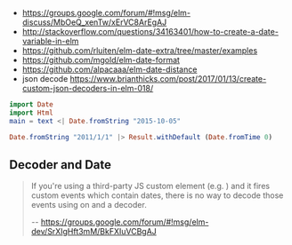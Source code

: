 - https://groups.google.com/forum/#!msg/elm-discuss/MbOeQ_xenTw/xErVC8ArEgAJ
- http://stackoverflow.com/questions/34163401/how-to-create-a-date-variable-in-elm
- https://github.com/rluiten/elm-date-extra/tree/master/examples
- https://github.com/mgold/elm-date-format
- https://github.com/alpacaaa/elm-date-distance
- json decode https://www.brianthicks.com/post/2017/01/13/create-custom-json-decoders-in-elm-018/

```elm
import Date
import Html
main = text <| Date.fromString "2015-10-05"
```

```elm
Date.fromString "2011/1/1" |> Result.withDefault (Date.fromTime 0)
```

## Decoder and Date

>If you're using a third-party JS custom element (e.g. <google-maps/>) and it fires custom events which contain dates, there is no way to decode those events using on and a decoder.
>
>-- https://groups.google.com/forum/#!msg/elm-dev/SrXIgHft3mM/BkFXIuVCBgAJ
